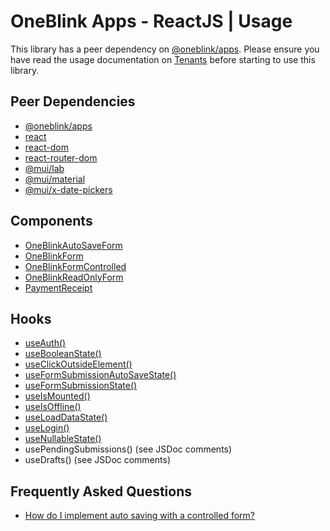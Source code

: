 # OneBlink Apps - ReactJS | Usage

This library has a peer dependency on [@oneblink/apps](https://www.npmjs.com/package/@oneblink/apps). Please ensure you have read the usage documentation on [Tenants](https://github.com/oneblink/apps/blob/master/docs/README.md#tenants) before starting to use this library.

## Peer Dependencies

- [@oneblink/apps](https://www.npmjs.com/package/@oneblink/apps)
- [react](https://www.npmjs.com/package/react)
- [react-dom](https://www.npmjs.com/package/react-dom)
- [react-router-dom](https://www.npmjs.com/package/react-router-dom)
- [@mui/lab](https://www.npmjs.com/package/@mui/lab)
- [@mui/material](https://www.npmjs.com/package/@mui/material)
- [@mui/x-date-pickers](https://www.npmjs.com/package/@mui/x-date-pickers)

## Components

- [OneBlinkAutoSaveForm](./OneBlinkAutoSaveForm.md)
- [OneBlinkForm](./OneBlinkForm.md)
- [OneBlinkFormControlled](./OneBlinkFormControlled.md)
- [OneBlinkReadOnlyForm](./OneBlinkReadOnlyForm.md)
- [PaymentReceipt](./PaymentReceipt.md)

## Hooks

- [useAuth()](./useAuth.md)
- [useBooleanState()](./useBooleanState.md)
- [useClickOutsideElement()](./useClickOutsideElement.md)
- [useFormSubmissionAutoSaveState()](./useFormSubmissionAutoSaveState.md)
- [useFormSubmissionState()](./useFormSubmissionState.md)
- [useIsMounted()](./useIsMounted.md)
- [useIsOffline()](./useIsOffline.md)
- [useLoadDataState()](./useLoadDataState.md)
- [useLogin()](./useLogin.md)
- [useNullableState()](./useNullableState.md)
- usePendingSubmissions() (see JSDoc comments)
- useDrafts() (see JSDoc comments)

## Frequently Asked Questions

- [How do I implement auto saving with a controlled form?](./faq/how-to-implement-auto-save.md)
